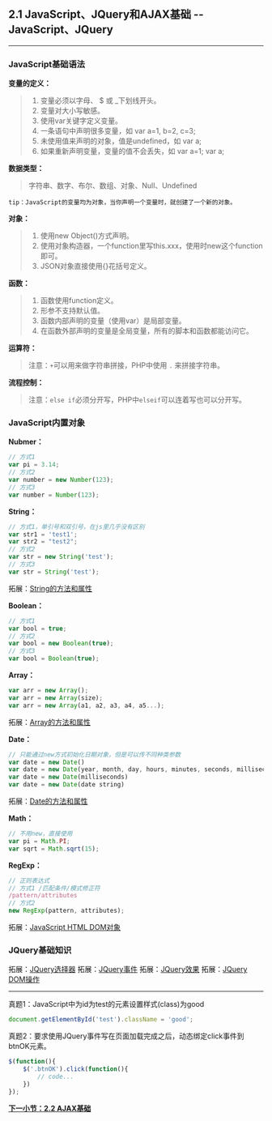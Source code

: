 ## 2.1 JavaScript、JQuery和AJAX基础 --  JavaScript、JQuery
***

### JavaScript基础语法

**变量的定义：**

> 1. 变量必须以字母、 $ 或 _下划线开头。
> 2. 变量对大小写敏感。
> 3. 使用var关键字定义变量。
> 4. 一条语句中声明很多变量，如 var a=1, b=2, c=3;
> 5. 未使用值来声明的对象，值是undefined，如 var a;
> 6. 如果重新声明变量，变量的值不会丢失，如 var a=1; var a;

**数据类型：**

> 字符串、数字、布尔、数组、对象、Null、Undefined

`tip：JavaScript的变量均为对象，当你声明一个变量时，就创建了一个新的对象。`

**对象：**

> 1. 使用new Object()方式声明。
> 2. 使用对象构造器，一个function里写this.xxx，使用时new这个function即可。
> 3. JSON对象直接使用{}花括号定义。

**函数：**

> 1. 函数使用function定义。
> 2. 形参不支持默认值。
> 3. 函数内部声明的变量（使用var）是局部变量。
> 4. 在函数外部声明的变量是全局变量，所有的脚本和函数都能访问它。

**运算符：**

> 注意：`+`可以用来做字符串拼接，PHP中使用 `.` 来拼接字符串。

**流程控制：**

> 注意：`else if`必须分开写，PHP中`elseif`可以连着写也可以分开写。

### JavaScript内置对象

**Nubmer：**
```javascript
// 方式1
var pi = 3.14;
// 方式2
var number = new Number(123);
// 方式3
var number = Number(123);
```

**String：**
```javascript
// 方式1，单引号和双引号，在js里几乎没有区别
var str1 = 'test1';
var str2 = "test2";
// 方式2
var str = new String('test');
// 方式3
var str = String('test'); 
```
拓展：[String的方法和属性](https://www.w3school.com.cn/js/js_string_methods.asp)

**Boolean：**
```javascript
// 方式1
var bool = true;
// 方式2
var bool = new Boolean(true);
// 方式3
var bool = Boolean(true);
```

**Array：**
```javascript
var arr = new Array();
var arr = new Array(size);
var arr = new Array(a1, a2, a3, a4, a5...);
```
拓展：[Array的方法和属性](https://www.w3school.com.cn/js/js_array_methods.asp)

**Date：**
```javascript
// 只能通过new方式初始化日期对象，但是可以传不同种类参数
var date = new Date()
var date = new Date(year, month, day, hours, minutes, seconds, milliseconds)
var date = new Date(milliseconds)
var date = new Date(date string)
```
拓展：[Date的方法和属性](https://www.w3school.com.cn/js/js_date_methods.asp)

**Math：**
```javascript
// 不用new，直接使用
var pi = Math.PI;
var sqrt = Math.sqrt(15);
```

**RegExp：**
```javascript
// 正则表达式
// 方式1 /匹配条件/模式修正符
/pattern/attributes
// 方式2
new RegExp(pattern, attributes);
```

拓展：[JavaScript HTML DOM对象](https://www.w3school.com.cn/js/js_htmldom.asp)

### JQuery基础知识

拓展：[JQuery选择器](https://www.runoob.com/jquery/jquery-ref-selectors.html)
拓展：[JQuery事件](https://www.runoob.com/jquery/jquery-ref-events.html)
拓展：[JQuery效果](https://www.runoob.com/jquery/jquery-hide-show.html)
拓展：[JQuery DOM操作](https://www.runoob.com/jquery/jquery-dom-get.html)

***
真题1：JavaScript中为id为test的元素设置样式(class)为good
```javascript
document.getElementById('test').className = 'good';
```
真题2：要求使用JQuery事件写在页面加载完成之后，动态绑定click事件到btnOK元素。
```javascript
$(function(){
	$('.btnOK').click(function(){
		// code...
	})
});
```

[**下一小节：2.2 AJAX基础**](https://github.com/201502lisihao/PHP-Technology-Stack-Review/blob/master/2-JavaScript%E3%80%81JQuery%E5%92%8CAJAX%E5%9F%BA%E7%A1%80/2-2AJAX%E5%9F%BA%E7%A1%80.md)
